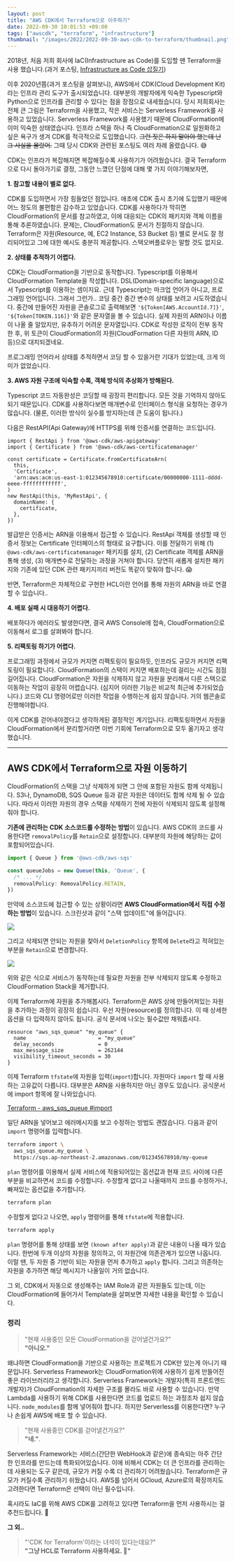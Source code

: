 ```yaml
---
layout: post
title: "AWS CDK에서 Terraform으로 이주하기"
date: 2022-09-30 10:01:53 +09:00
tags: ["awscdk", "terraform", "infrastructure"]
thumbnail: "/images/2022/2022-09-30-aws-cdk-to-terraform/thumbnail.png"
---
```


2018년, 처음 저희 회사에 IaC(Infrastructure as Code)를 도입할 땐 Terraform을 사용 했습니다.(과거 포스팅, [Infrastructure as Code 삽질기](/posts/2018/11/18/infrastructure-as-code/))

이후 2020년쯤(과거 포스팅을 살펴보니), AWS에서 CDK(Cloud Development Kit)라는 인프라 관리 도구가 출시되었습니다. 대부분의 개발자에게 익숙한 Typescript와 Python으로 인프라를 관리할 수 있다는 점을 장점으로 내세웠습니다.
당시 저희회사는 전체 큰 그림은 Terraform을 사용했고, 작은 서비스는 Serverless Framework를 사용하고 있었습니다. Serverless Framework를 사용했기 때문에 CloudFormation에 이미 익숙한 상태였습니다.
인프라 스택을 하나 즉 CloudFormation으로 일원화하고 싶은 욕구가 생겨 CDK를 적극적으로 도입했습니다. ~~그런 짓은 하지 말아야 했는데 난 그 사실을 몰랐어.~~ 그때 당시 CDK와 관련된 포스팅도 여러 차례 올렸습니다. 😅

CDK는 인프라가 복잡해지면 복잡해질수록 사용하기가 어려웠습니다. 결국 Terraform으로 다시 돌아가기로 결정, 그동안 느꼈던 단점에 대해 몇 가지 이야기해보자면,

**1. 참고할 내용이 별로 없다.**

CDK를 도입하면서 가장 힘들었던 점입니다. 애초에 CDK 출시 초기에 도입했기 때문에 어느 정도의 불편함은 감수하고 있었습니다. CDK를 사용하다가 막히면 CloudFormation의 문서를 참고하였고, 이에 대응되는 CDK의 패키지와 객체 이름을 통해 추론하였습니다.
문제는, CloudFormation도 문서가 친절하지 않습니다. Terraform은 자원(Resource, 예, EC2 Instance, S3 Bucket 등) 별로 문서도 잘 정리되어있고 그에 대한 예시도 충분히 제공합니다. 스택오버플로우는 말할 것도 없지요.

**2. 상태를 추적하기 어렵다.**

CDK는 CloudFormation을 기반으로 동작합니다. Typescript를 이용해서 CloudFormation Template을 작성합니다. DSL(Domain-specific language)으로서 Typescript를 이용하는 셈이지요. 근데 Typescript는 마크업 언어가 아니고, 프로그래밍 언어입니다.
그래서 그런가.. 코딩 중간 중간 변수의 상태를 보려고 시도하였습니다. 중간에 만들어진 자원을 콘솔로그로 출력해보면  `'${Token[AWS.AccountId.7]}'`, `'${Token[TOKEN.116]}'`와 같은 문자열을 볼 수 있습니다. 실제 자원의 ARN이나 이름이 나올 줄 알았지만,
유추하기 어려운 문자열입니다. CDK로 작성한 로직이 전부 동작한 후, 위 토큰이 CloudFormation의 자원(CloudFormation 다른 자원의 ARN, ID 등)으로 대치되겠네요.

프로그래밍 언어라서 상태를 추적하면서 코딩 할 수 있을거란 기대가 있었는데, 크게 의미가 없었습니다.

**3. AWS 자원 구조에 익숙할 수록, 객체 방식의 추상화가 방해된다.**

Typescript 코드 자동완성은 코딩할 때 굉장히 편리합니다. 모든 것을 기억하지 않아도 되기 때문입니다. CDK를 사용하다보면 매개변수로 인터페이스 형식을 요청하는 경우가 많습니다. (물론, 이러한 방식이 실수를 방지하는데 큰 도움이 됩니다.)

다음은 RestAPI(Api Gateway)에 HTTPS를 위해 인증서를 연결하는 코드입니다.

```tsx
import { RestApi } from '@aws-cdk/aws-apigateway'
import { Certificate } from '@aws-cdk/aws-certificatemanager'

const certificate = Certificate.fromCertificateArn(
  this,
  'Certificate',
  'arn:aws:acm:us-east-1:012345678910:certificate/00000000-1111-dddd-eeee-ffffffffffff',
)
new RestApi(this, 'MyRestApi', {
  domainName: {
    certificate,
  },
})
```

발급받은 인증서는 ARN을 이용해서 접근할 수 있습니다. RestApi 객체를 생성할 때 인증서 정보는 Certificate 인터페이스의 형태로 요구합니다. 이를 전달하기 위해 (1) `@aws-cdk/aws-certificatemanager` 패키지를 설치, (2) Certificate 객체를 ARN을 통해 생성, (3) 매개변수로 전달하는 과정을 거쳐야 합니다. 당연히 새롭게 설치한 패키지와 기존에 있던 CDK 관련 패키지끼리 버전도 똑같이 맞춰야 합니다. 😱

반면, Terraform은 자체적으로 구현한 HCL이란 언어를 통해 자원의 ARN을 바로 연결할 수 있습니다..

**4. 배포 실패 시 대응하기 어렵다.**

배포하다가 에러라도 발생한다면, 결국 AWS Console에 접속, CloudFormation으로 이동해서 로그를 살펴봐야 합니다.

**5. 리팩토링 하기가 어렵다.**

프로그래밍 과정에서 규모가 커지면 리팩토링이 필요하듯, 인프라도 규모가 커지면 리팩토링이 필요합니다. CloudFormation의 스택이 커지면 배포하는데 걸리는 시간도 점점 길어집니다. CloudFormation은 자원을 삭제하지 않고 자원을 분리해서 다른 스택으로 이동하는 작업이 굉장히 어렵습니다. (심지어 이러한 기능은 비교적 최근에 추가되었습니다.) 코드와 CLI 명령어로만 이러한 작업을 수행하는게 쉽지 않습니다. 거의 웹콘솔로 진행해야합니다.

이게 CDK를 걷어내야겠다고 생각하게된 결정적인 계기입니다. 리팩토링하면서 자원을 CloudFormation에서 분리할거라면 이번 기회에 Terraform으로 모두 옮기자고 생각했습니다.

---

## AWS CDK에서 Terraform으로 자원 이동하기

CloudFormation의 스택을 그냥 삭제하게 되면 그 안에 포함된 자원도 함께 삭제됩니다. S3나, DynamoDB, SQS Queue 등과 같은 자원은 데이터도 함께 삭제 될 수 있습니다. 따라서 이러한 자원의 경우 스택을 삭제하기 전에 자원이 삭제되지 않도록 설정해줘야 합니다.

**기존에 관리하는 CDK 소스코드를 수정하는 방법**이 있습니다. AWS CDK의 코드를 사용한다면 `removalPolicy`를 `Retain`으로 설정합니다. 대부분의 자원에 해당하는 값이 포함되어있습니다.

```typescript
import { Queue } from '@aws-cdk/aws-sqs'

const queueJobs = new Queue(this, 'Queue', {
  /* ... */
  removalPolicy: RemovalPolicy.RETAIN,
})
```

만약에 소스코드에 접근할 수 있는 상황이라면 **AWS CloudFormation에서 직접 수정하는 방법**이 있습니다. 스크린샷과 같이 "스택 업데이트"에 들어갑니다.

![](/images/2022/2022-09-30-aws-cdk-to-terraform/image1.png)

그리고 삭제되면 안되는 자원을 찾아서 `DeletionPolicy` 항목에 `Delete`라고 적혀있는 부분을 `Retain`으로 변경합니다.

![](/images/2022/2022-09-30-aws-cdk-to-terraform/image2.png)

위와 같은 식으로 서비스가 동작하는데 필요한 자원을 전부 삭제되지 않도록 수정하고 CloudFormation Stack을 제거합니다.

이제 Terraform에 자원을 추가해봅시다. Terraform은 AWS 상에 만들어져있는 자원을 추가하는 과정이 굉장히 쉽습니다. 우선 자원(resource)를 정의합니다. 이 때 상세한 옵션을 다 입력하지 않아도 됩니다. 공식 문서에 나오는 필수값만 채워줍시다.

```
resource "aws_sqs_queue" "my_queue" {
  name                       = "my_queue"
  delay_seconds              = 0
  max_message_size           = 262144
  visibility_timeout_seconds = 30
}
```

이제 Terraform `tfstate`에 자원을 입력(`import`)합니다. 자원마다 `import` 할 때 사용하는 고유값이 다릅니다. 대부분은 ARN을 사용하지만 아닌 경우도 있습니다. 공식문서에 import 항목에 잘 나와있습니다.

[Terraform - aws_sqs_queue #import](https://registry.terraform.io/providers/hashicorp/aws/latest/docs/resources/sqs_queue#import)

일단 ARN을 넣어보고 에러메시지를 보고 수정하는 방법도 괜찮습니다. 다음과 같이 `import` 명령어를 입력합니다.

```bash
terraform import \
  aws_sqs_queue.my_queue \
  https://sqs.ap-northeast-2.amazonaws.com/012345678910/my-queue
```

`plan` 명령어를 이용해서 실제 서비스에 적용되어있는 옵션값과 현재 코드 사이에 다른부분을 비교하면서 코드를 수정합니다. 수정할게 없다고 나올때까지 코드를 수정하거나, 빠져있는 옵션값을 추가합니다.

```bash
terraform plan
```

수정할게 없다고 나오면, `apply` 명령어를 통해 `tfstate`에 적용합니다.

```bash
terraform apply
```

`plan` 명령어를 통해 상태를 보면 `(known after apply)`과 같은 내용이 나올 때가 있습니다. 한번에 두개 이상의 자원을 정의하고, 이 자원간에 의존관계가 있으면 나옵니다. 이럴 땐, 두 자원 중 기반이 되는 자원을 먼저 추가하고 `apply` 합니다. 그리고 의존하는 자원을 추가하면 해당 메시지가 나올일이 거의 없습니다.

그 외, CDK에서 자동으로 생성해주는 IAM Role과 같은 자원들도 있는데, 이는 CloudFormation에 들어가서 Template을 살펴보면 자세한 내용을 확인할 수 있습니다.

### 정리

> "현재 사용중인 모든 CloudFormation을 걷어낼건가요?"  
> **"아니오."**

왜냐하면 CloudFormation을 기반으로 사용하는 프로젝트가 CDK만 있는게 아니기 때문입니다. Serverless Framework는 CloudFormation위에 사용하기 쉽게 만들어진 좋은 라이브러리라고 생각합니다. Serverless Framework는 개발자(특히 프론트엔드 개발자)가 CloudFormation의 자세한 구조를 몰라도 바로 사용할 수 있습니다. 만약 Lambda를 사용하기 위해 CDK를 사용한다면 코드를 업로드 하는 과정조차 쉽지 않습니다. `node_modules`를 함께 넣어줘야 합니다. 하지만 Serverless를 이용한다면? 누구나 손쉽게 AWS에 배포 할 수 있습니다.

> "현재 사용중인 CDK를 걷어낼건가요?"  
> **"네."**.

Serverless Framework는 서비스(간단한 WebHook과 같은)에 종속되는 아주 간단한 인프라를 만드는데 특화되어있습니다. 이에 비해서 CDK는 더 큰 인프라를 관리하는데 사용되는 도구 같은데, 규모가 커질 수록 더 관리하기 어려웠습니다. Terraform은 규모가 커질수록 관리하기 쉬웠습니다. AWS를 넘어서 GCloud, Azure로의 확장까지도 고려한다면 Terraform은 선택이 아닌 필수입니다.

혹시라도 IaC를 위해 AWS CDK를 고려하고 있다면 Terraform을 먼저 사용하시는 걸 추천드립니다. 🙂

**그 외..**

> "'CDK for Terraform'이라는 녀석이 있다는데요?"  
> **"그냥 HCL로 Terraform 사용하세요. 🥲"**

